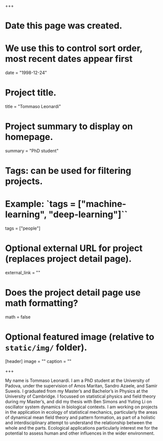 +++
# Date this page was created.
# We use this to control sort order, most recent dates appear first
date = "1998-12-24"

# Project title.
title = "Tommaso Leonardi"

# Project summary to display on homepage.
summary = "PhD student"

# Tags: can be used for filtering projects.
# Example: `tags = ["machine-learning", "deep-learning"]``
tags = ["people"]

# Optional external URL for project (replaces project detail page).
external_link = ""

# Does the project detail page use math formatting?
math = false

# Optional featured image (relative to `static/img/` folder).
[header]
image = ""
caption = ""

+++

My name is Tommaso Leonardi. I am a PhD student at the University of Padova, under the supervision of Amos Maritan, Sandro Azaele, and Samir Suweis. I graduated from my Master’s and Bachelor’s in Physics at the University of Cambridge. I focussed on statistical physics and field theory during my Master’s, and did my thesis with Ben Simons and Yuting Li on oscillator system dynamics in biological contexts. 
I am working on projects in the application in ecology of statistical mechanics, particularly the areas of dynamical mean field theory and pattern formation, as part of a holistic and interdisciplinary attempt to understand the relationship between the whole and the parts. Ecological applications particularly interest me for the potential to assess human and other influences in the wider environment.
